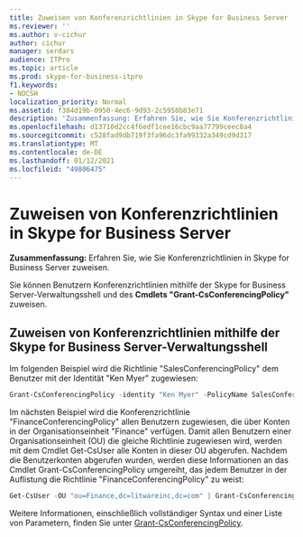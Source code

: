 ```yaml
---
title: Zuweisen von Konferenzrichtlinien in Skype for Business Server
ms.reviewer: ''
ms.author: v-cichur
author: cichur
manager: serdars
audience: ITPro
ms.topic: article
ms.prod: skype-for-business-itpro
f1.keywords:
- NOCSH
localization_priority: Normal
ms.assetid: f384d19b-0950-4ec6-9d93-2c5958b83e71
description: 'Zusammenfassung: Erfahren Sie, wie Sie Konferenzrichtlinien in Skype for Business Server zuweisen.'
ms.openlocfilehash: d13710d2cc4f6edf1cee16cbc9aa77799ceec8a4
ms.sourcegitcommit: c528fad9db719f3fa96dc3fa99332a349cd9d317
ms.translationtype: MT
ms.contentlocale: de-DE
ms.lasthandoff: 01/12/2021
ms.locfileid: "49806475"
---
```

# <a name="assign-conferencing-policies-in-skype-for-business-server"></a>Zuweisen von Konferenzrichtlinien in Skype for Business Server
 
**Zusammenfassung:** Erfahren Sie, wie Sie Konferenzrichtlinien in Skype for Business Server zuweisen.
  
Sie können Benutzern Konferenzrichtlinien mithilfe der Skype for Business Server-Verwaltungsshell und des **Cmdlets "Grant-CsConferencingPolicy"** zuweisen.
  
## <a name="assign-conferencing-policies-by-using-skype-for-business-server-management-shell"></a>Zuweisen von Konferenzrichtlinien mithilfe der Skype for Business Server-Verwaltungsshell

Im folgenden Beispiel wird die Richtlinie "SalesConferencingPolicy" dem Benutzer mit der Identität "Ken Myer" zugewiesen:
  
```PowerShell
Grant-CsConferencingPolicy -identity "Ken Myer" -PolicyName SalesConferencingPolicy
```

Im nächsten Beispiel wird die Konferenzrichtlinie "FinanceConferencingPolicy" allen Benutzern zugewiesen, die über Konten in der Organisationseinheit "Finance" verfügen. Damit allen Benutzern einer Organisationseinheit (OU) die gleiche Richtlinie zugewiesen wird, werden mit dem Cmdlet Get-CsUser alle Konten in dieser OU abgerufen. Nachdem die Benutzerkonten abgerufen wurden, werden diese Informationen an das Cmdlet Grant-CsConferencingPolicy umgereiht, das jedem Benutzer in der Auflistung die Richtlinie "FinanceConferencingPolicy" zu weist:
  
```PowerShell
Get-CsUser -OU "ou=Finance,dc=litwareinc,dc=com" | Grant-CsConferencingPolicy -PolicyName FinanceConferencingPolicy
```

Weitere Informationen, einschließlich vollständiger Syntax und einer Liste von Parametern, finden Sie unter [Grant-CsConferencingPolicy](https://docs.microsoft.com/powershell/module/skype/grant-csconferencingpolicy?view=skype-ps).
  

